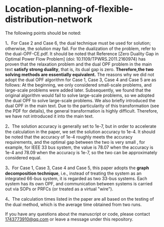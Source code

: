 # Location-planning-of-flexible-distribution-network

The following points should be noted:

  1、For Case 2 and Case 6, the dual technique must be used for solution; otherwise, the solution may fail. For the dualization of the problem, refer to the dual-OPF-CE.pdf. It 
  should be noted that Reference [Zero Duality Gap in Optimal Power Flow Problem] (doi: 10.1109/TPWRS.2011.2160974) has proven that the relaxation problem and the dual OPF problem in 
  the main text **satisfy strong duality**, that is, its dual gap is zero. **Therefore,the two solving methods are essentially equivalent.**  The reasons why we did not adopt the 
  dual OPF algorithm for Case 1, Case 3, Case 4 and Case 5 are as follows: At the beginning, we only considered small-scale problems, and large-scale problems were added later. 
  Subsequently, we found that the original algorithm would fail to solve large-scale problems, so we adopted the dual OPF to solve large-scale problems. We also briefly introduced 
  the dual OPF in the main text. Due to the particularity of this transformation (see the PDF for details), the general transformation is highly difficult. Therefore, we have not 
  introduced it into the main text.

  2、The solution accuracy is generally set to 1e-7, but in order to accelerate the calculation in the paper, we set the solution accuracy to 1e-4. It should be noted that the 
accuracy of 1e-4 roughly meets the accuracy requirements, and the optimal gap between the two is very small , for example, for IEEE 33 bus system, the value is 78.07 when 
the accuracy is 1e-4 and 78.09 when the accuracy is 1e-7, so the two can be approximately considered equal.

  3、For Case 1, Case 3, Case 4 and Case 5, this paper adopts the **graph decomposition technique**, i.e., instead of treating the system as an integrated 66-bus system, it is regarded 
as two 33-bus systems. Each system has its own OPF, and communication between systems is carried out via SOPs or PRFCs (or treated as a virtual "wire").

  4、The calculation times listed in the paper are all based on the testing of the dual method, which is the average time obtained from two runs.


If you have any questions about the manuscript or code, please contact 1743773910@qq.com or leave a message under this repository.

  
